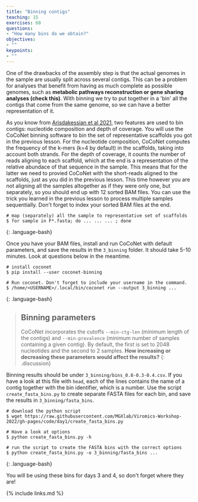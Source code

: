 ```yaml
---
title: "Binning contigs"
teaching: 15
exercises: 60
questions:
- "How many bins do we obtain?"
objectives:
- ""
keypoints:
- ""
---
```





One of the drawbacks of the assembly step is that the actual genomes in the sample
are usually split across several contigs. This can be a problem for analyses that
benefit from having as much complete as possible genomes, such as __metabolic pathways
reconstruction or gene sharing analyses (check this)__. With binning we try to
put together in a 'bin' all the contigs that come from the same genome, so we can
have a better representation of it.

As you know from [Arisdakessian et al 2021](https://academic.oup.com/bioinformatics/article/37/18/2803/6211156),
two features are used to bin contigs: nucleotide composition and depth of coverage.
You will use the CoCoNet binning software to bin the set of representative scaffolds
you got in the previous lesson. For the nucleotide composition, CoCoNet computes
the frequency of the k-mers (k=4 by default) in the scaffolds, taking into account both
strands. For the depth of coverage, it counts the number of reads aligning to each
scaffold, which at the end is a representation of the relative abundace of that
sequence in the sample. This means that for the latter we need to provied CoCoNet
with the short-reads aligned to the scaffolds, just as you did in the previous
lesson. This time however you are not aligning all the samples altogether as if they
were only one, but separately, so you should end up with 12 sorted BAM files. You
can use the trick you learned in the previous lesson to process multiple samples
sequentially. Don't forget to index your sorted BAM files at the end.

~~~
# map (separately) all the sample to representative set of scaffolds
$ for sample in F*.fasta; do ... ... ... ; done
~~~
{: .language-bash}

Once you have your BAM files, install and run CoCoNet with default parameters, and save the
results in the `3_binning` folder. It should take 5-10 minutes. Look at questions
below in the meantime.

~~~
# install coconet
$ pip install --user coconet-binning

# Run coconet. Don't forget to include your username in the command.
$ /home/<USERNAME>/.local/bin/coconet run --output 3_binning ...
~~~
{: .language-bash}

> ## Binning parameters
> CoCoNet incorporates the cutoffs `--min-ctg-len` (minimum length of the contigs)
> and `--min-prevalence` (minimum number of samples containing a given contig). By
> default, the first is set to 2048 nucleotides and the second to 2 samples.
> __How increasing or decreasing these parameters would affect the results?__
{: .discussion}

Binning results should be under `3_binning/bins_0.8-0.3-0.4.csv`. If you have a look
at this file with `head`, each of the lines contains the name of a contig together
with the bin identifier, which is a number. Use the script `create_fasta_bins.py`
to create separate FASTA files for each bin, and save the results in `3_binning/fasta_bins`.

~~~
# download the python script
$ wget https://raw.githubusercontent.com/MGXlab/Viromics-Workshop-2022/gh-pages/code/day1/create_fasta_bins.py

# Have a look at options
$ python create_fasta_bins.py -h

# run the script to create the FASTA bins with the correct options
$ python create_fasta_bins.py -o 3_binning/fasta_bins ...
~~~
{: .language-bash}


You will be using these bins for days 3 and 4, so don't forget where they are!

{% include links.md %}
